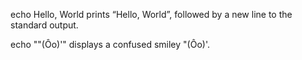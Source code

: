 echo Hello, World  prints “Hello, World”, followed by a new line to the standard output.

echo "\"(Ôo)'" displays a confused smiley "(Ôo)'.
